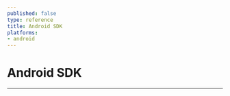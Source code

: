 ```yaml
---
published: false
type: reference
title: Android SDK
platforms:
- android
---
```


# Android SDK

------
